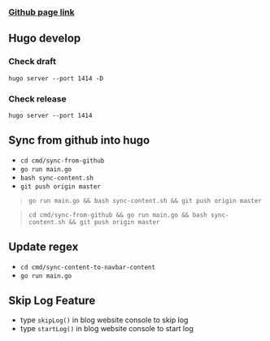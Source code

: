 ### [Github page link](https://tinghaolai.github.io/)

## Hugo develop

### Check draft
`hugo server --port 1414 -D`

### Check release
`hugo server --port 1414`

## Sync from github into hugo

* `cd cmd/sync-from-github`
* `go run main.go`
* `bash sync-content.sh`
* `git push origin master`

> `go run main.go && bash sync-content.sh && git push origin master` 

> `cd cmd/sync-from-github && go run main.go && bash sync-content.sh && git push origin master`
 
## Update regex 

* `cd cmd/sync-content-to-navbar-content`
* `go run main.go`


## Skip Log Feature

* type `skipLog()` in blog website console to skip log
* type `startLog()`  in blog website console to start log